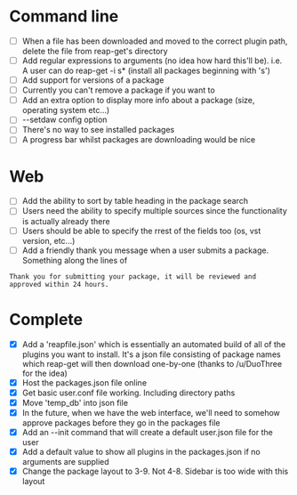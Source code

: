 # Command line

- [ ] When a file has been downloaded and moved to the correct plugin path, delete the file from reap-get's directory
- [ ] Add regular expressions to arguments (no idea how hard this'll be). i.e. A user can do reap-get -i s* (install all packages beginning with 's')
- [ ] Add support for versions of a package
- [ ] Currently you can't remove a package if you want to
- [ ] Add an extra option to display more info about a package (size, operating system etc...)
- [ ] --setdaw config option
- [ ] There's no way to see installed packages
- [ ] A progress bar whilst packages are downloading would be nice

# Web

- [ ] Add the ability to sort by table heading in the package search
- [ ] Users need the ability to specify multiple sources since the functionality is actually already there
- [ ] Users should be able to specify the rrest of the fields too (os, vst version, etc...)
- [ ] Add a friendly thank you message when a user submits a package. Something along the lines of
```
Thank you for submitting your package, it will be reviewed and approved within 24 hours.
```
 


# Complete

- [x] Add a 'reapfile.json' which is essentially an automated build of all of the plugins you want to install.
      It's a json file consisting of package names which reap-get will then download one-by-one (thanks to /u/DuoThree for the idea)
- [x] Host the packages.json file online
- [x] Get basic user.conf file working. Including directory paths
- [x] Move 'temp_db' into json file
- [x] In the future, when we have the web interface, we'll need to somehow approve packages before they go in the packages file
- [x] Add an --init command that will create a default user.json file for the user
- [x] Add a default value to show all plugins in the packages.json if no arguments are supplied
- [x] Change the package layout to 3-9. Not 4-8. Sidebar is too wide with this layout
